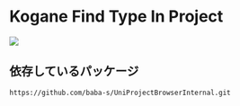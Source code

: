 # Kogane Find Type In Project

![](https://user-images.githubusercontent.com/6134875/149609691-46ec6cd4-1855-40a7-a074-f3c282f49957.gif)

## 依存しているパッケージ

```
https://github.com/baba-s/UniProjectBrowserInternal.git
```